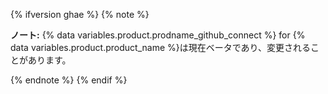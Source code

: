 {% ifversion ghae %}
{% note %}

**ノート:** {% data variables.product.prodname_github_connect %} for {% data variables.product.product_name %}は現在ベータであり、変更されることがあります。

{% endnote %}
{% endif %}
